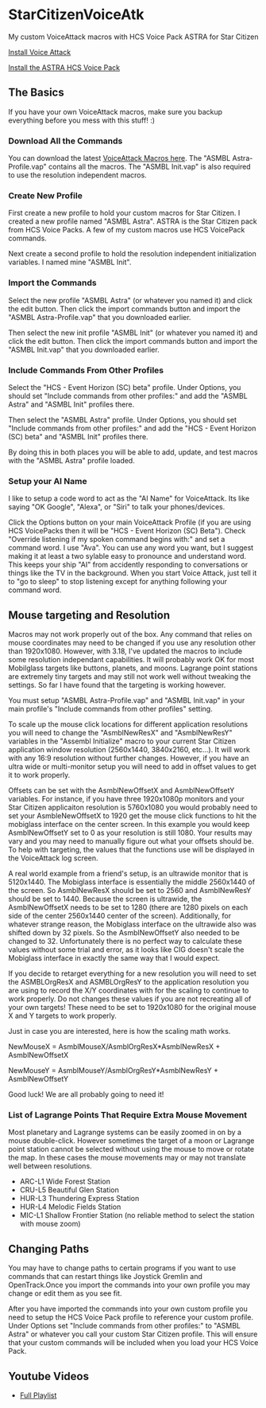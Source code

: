 # StarCitizenVoiceAtk
My custom VoiceAttack macros with HCS Voice Pack ASTRA for Star Citizen

[Install Voice Attack](https://voiceattack.com/)

[Install the ASTRA HCS Voice Pack](https://www.hcsvoicepacks.com/products/a-s-t-r-a-star-citizen?variant=20772219268)

## The Basics
If you have your own VoiceAttack macros, make sure you backup everything before you mess with this stuff! :)

### Download All the Commands

You can download the latest [VoiceAttack Macros here](https://github.com/Chadarius/StarCitizenVoiceAtk/releases/latest). The "ASMBL Astra-Profile.vap" contains all the macros. The "ASMBL Init.vap" is also required to use the resolution independent macros. 

### Create New Profile
First create a new profile to hold your custom macros for Star Citizen. I created a new profile named "ASMBL Astra". ASTRA is the Star Citizen pack from HCS Voice Packs. A few of my custom macros use HCS VoicePack commands. 

Next create a second profile to hold the resolution independent initialization variables. I named mine "ASMBL Init".

### Import the Commands
Select the new profile "ASMBL Astra" (or whatever you named it) and click the edit button. Then click the import commands button and import the "ASMBL Astra-Profile.vap" that you downloaded earlier.

Then select the new init profile "ASMBL Init" (or whatever you named it) and click the edit button. Then click the import commands button and import the "ASMBL Init.vap" that you downloaded earlier.

### Include Commands From Other Profiles
Select the "HCS - Event Horizon (SC) beta" profile. Under Options, you should set "Include commands from other profiles:" and add the "ASMBL Astra" and "ASMBL Init" profiles there. 

Then select the "ASMBL Astra" profile. Under Options, you should set "Include commands from other profiles:" and add the "HCS - Event Horizon (SC) beta" and "ASMBL Init" profiles there. 

By doing this in both places you will be able to add, update, and test macros with the "ASMBL Astra" profile loaded. 

### Setup your AI Name
I like to setup a code word to act as the "AI Name" for VoiceAttack. Its like saying "OK Google", "Alexa", or "Siri" to talk your phones/devices.

Click the Options button on your main VoiceAttack Profile (if you are using HCS VoicePacks then it will be "HCS - Event Horizon (SC) Beta"). Check "Override listening if my spoken command begins with:" and set a command word. I use "Ava". You can use any word you want, but I suggest making it at least a two sylable easy to pronounce and understand word. This keeps your ship "AI" from accidently responding to conversations or things like the TV in the background. When you start Voice Attack, just tell it to "go to sleep" to stop listening except for anything following your command word. 

## Mouse targeting and Resolution

Macros may not work properly out of the box. Any command that relies on mouse coordinates may need to be changed if you use any resolution other than 1920x1080. However, with 3.18, I've updated the macros to include some resolution independant capabilities. It will probably work OK for most Mobilglass targets like buttons, planets, and moons. Lagrange point stations are extremely tiny targets and may still not work well without tweaking the settings. So far I have found that the targeting is working however.

You must setup "ASMBL Astra-Profile.vap" and "ASMBL Init.vap" in your main profile's "Include commands from other profiles" setting.  

To scale up the mouse click locations for different application resolutions you will need to change the "AsmblNewResX" and "AsmblNewResY" variables in the "Assembl Initialize" macro to your current Star Citizen application window resolution (2560x1440, 3840x2160, etc...). It will work with any 16:9 resolution without further changes. However, if you have an ultra wide or multi-monitor setup you will need to add in offset values to get it to work properly. 

Offsets can be set with the AsmblNewOffsetX and AsmblNewOffsetY variables. For instance, if you have three 1920x1080p monitors and your Star Citizen applicaiton resolution is 5760x1080 you would probably need to set your AsmbleNewOffsetX to 1920 get the mouse click functions to hit the mobiglass interface on the center screen. In this example you would keep AsmblNewOffsetY set to 0 as your resolution is still 1080. Your results may vary and you may need to manually figure out what your offsets should be. To help with targeting, the values that the functions use will be displayed in the VoiceAttack log screen.

A real world example from a friend's setup, is an ultrawide monitor that is 5120x1440. The Mobiglass interface is essentially the middle 2560x1440 of the screen. So AsmblNewResX should be set to 2560 and AsmblNewResY should be set to 1440. Because the screen is ultrawide, the AsmblNewOffsetX needs to be set to 1280 (there are 1280 pixels on each side of the center 2560x1440 center of the screen). Additionally, for whatever strange reason, the Mobiglass interface on the ultrawide also was shifted down by 32 pixels. So the AsmblNewOffsetY also needed to be changed to 32. Unfortunately there is no perfect way to calculate these values without some trial and error, as it looks like CIG doesn't scale the Mobiglass interface in exactly the same way that I would expect. 

If you decide to retarget everything for a new resolution you will need to set the ASMBLOrgResX and ASMBLOrgResY to the application resolution you are using to record the X/Y coordinates with for the scaling to continue to work properly. Do not changes these values if you are not recreating all of your own targets! These need to be set to 1920x1080 for the original mouse X and Y targets to work properly. 

Just in case you are interested, here is how the scaling math works. 

NewMouseX = AsmblMouseX/AsmblOrgResX*AsmblNewResX + AsmblNewOffsetX

NewMouseY = AsmblMouseY/AsmblOrgResY*AsmblNewResY + AsmblNewOffsetY

Good luck! We are all probably going to need it! 

### List of Lagrange Points That Require Extra Mouse Movement 
Most planetary and Lagrange systems can be easily zoomed in on by a mouse double-click. However sometimes the target of a moon or Lagrange point station cannot be selected without using the mouse to move or rotate the map. In these cases the mouse movements may or may not translate well between resolutions. 

- ARC-L1 Wide Forest Station
- CRU-L5 Beautiful Glen Station
- HUR-L3 Thundering Express Station
- HUR-L4 Melodic Fields Station
- MIC-L1 Shallow Frontier Station (no reliable method to select the station with mouse zoom)

## Changing Paths
You may have to change paths to certain programs if you want to use commands that can restart things like Joystick Gremlin and OpenTrack.Once you import the commands into your own profile you may change or edit them as you see fit. 

After you have imported the commands into your own custom profile you need to setup the HCS Voice Pack profile to reference your custom profile. Under Options set "Include commands from other profiles:" to "ASMBL Astra" or whatever you call your custom Star Citizen profile. This will ensure that your custom commands will be included when you load your HCS Voice Pack.

## Youtube Videos
  - [Full Playlist](https://www.youtube.com/playlist?list=PLLGqQtzIC_6UU3SBzDPpsBaCvRX5lBHH2)

 
